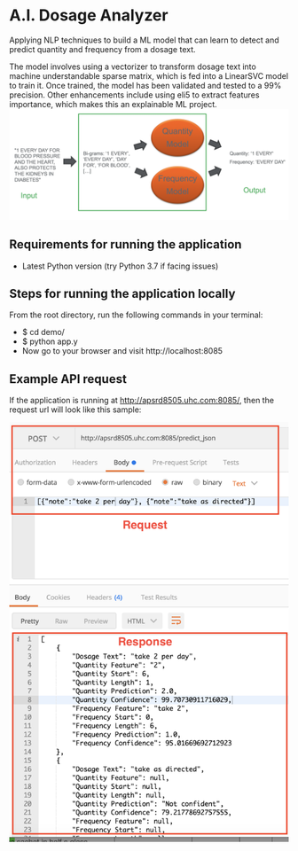 # A.I. Dosage Analyzer
Applying NLP techniques to build a ML model that can learn to detect and predict quantity and frequency from a dosage text.

The model involves using a vectorizer to transform dosage text into machine understandable sparse matrix, which is fed into a LinearSVC model to train it. Once trained, the model has been validated and tested to a 99% precision.
Other enhancements include using eli5 to extract features importance, which makes this an explainable ML project.
![model pipeline](screenshots/model_pipeline.png "model pipeline")

## Requirements for running the application
* Latest Python version (try Python 3.7 if facing issues)

## Steps for running the application locally
From the root directory, run the following commands in your terminal:
* $ cd demo/
* $ python app.y
* Now go to your browser and visit http://localhost:8085

## Example API request
If the application is running at http://apsrd8505.uhc.com:8085/, then the request url will look like this sample:

<img src="screenshots/example_api_request.png" width="560">


